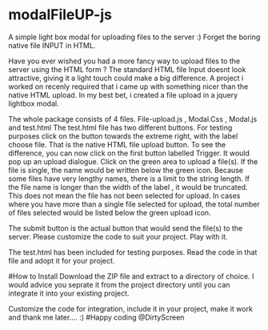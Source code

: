 # modalFileUP-js
A simple light box modal for uploading files to the server :) Forget the boring native file INPUT in HTML. 

Have you ever wished you had a more fancy way to upload files to the server using the HTML form ? 
The standard HTML file Input doesnt look attractive, giving it a light touch could make a big difference. 
A project i worked on recenly required that i came up with something nicer than the native HTML upload. 
In my best bet, i created a file upload in a jquery lightbox modal. 

The whole package consists of 4 files. File-upload.js , Modal.Css , Modal.js and test.html 
The test.html file has two different buttons. For testing purposes click on the button towards the extreme right, with the label choose file. That is the native HTML file upload button. To see the difference, you can now click on the first button labelled Trigger. It would pop up an upload dialogue. Click on the green area to upload a file(s). If the file is single, the name would be written below the green icon. Because some files have very lengthy names, there is a limit to the string length. If the file name is longer than the width of the label , it would be truncated. This does not mean the file has not been selected for upload. 
In cases where you have more than a single file selected for upload, the total number of files selected would be listed below the green upload icon. 

The submit button is the actual button that would send the file(s) to the server. Please customize the code to suit your project. Play with it. 

The test.html has been included for testing purposes. Read the code in that file and adopt it for your project. 

#How to Install 
Download the ZIP file and extract to a directory of choice. I would advice you seprate it from the project directory until you can integrate it into your existing project. 

Customize the code for integration, include it in your project, make it work and thank me later.... :) 
#Happy coding @DirtyScreen 
